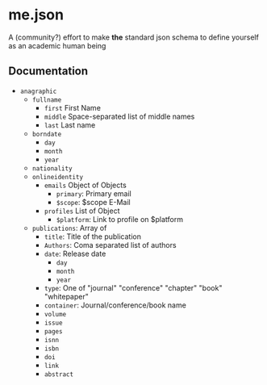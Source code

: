 # me.json

A (community?) effort to make **the** standard json schema to define yourself as an academic human being

## Documentation

* `anagraphic`
    * `fullname`
        * `first` First Name
        * `middle` Space-separated list of middle names
        * `last` Last name
    * `borndate`
        * `day`
        * `month`
        * `year`
    * `nationality`
    * `onlineidentity`
        * `emails` Object of Objects
            * `primary`: Primary email
            * `$scope`: $scope E-Mail
        * `profiles` List of Object
            * `$platform`: Link to profile on $platform
    * `publications`: Array of
        * `title`: Title of the publication
        * `Authors`: Coma separated list of authors
        * `date`: Release date
            * `day`
            * `month`
            * `year`
        * `type`: One of "journal" "conference" "chapter" "book" "whitepaper" 
        * `container`: Journal/conference/book name 
        * `volume`
        * `issue`
        * `pages`
        * `isnn`
        * `isbn`
        * `doi`
        * `link`
        * `abstract`


